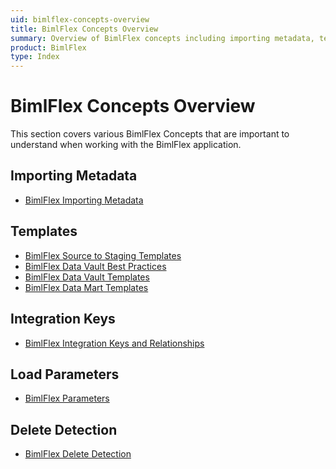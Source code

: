 ```yaml
---
uid: bimlflex-concepts-overview
title: BimlFlex Concepts Overview
summary: Overview of BimlFlex concepts including importing metadata, templates, integration keys, load parameters, and delete detection
product: BimlFlex
type: Index
---
```

# BimlFlex Concepts Overview

This section covers various BimlFlex Concepts that are important to understand when working with the BimlFlex application.

## Importing Metadata

* [BimlFlex Importing Metadata](xref:bimlflex-importing-metadata)

## Templates

* [BimlFlex Source to Staging Templates](xref:bimlflex-source-to-staging-templates)
* [BimlFlex Data Vault Best Practices](xref:bimlflex-data-best-practices)
* [BimlFlex Data Vault Templates](xref:bimlflex-data-vault-templates)
* [BimlFlex Data Mart Templates](xref:bimlflex-data-mart-templates)

## Integration Keys

* [BimlFlex Integration Keys and Relationships](xref:bimlflex-integration-keys-and-relationships)

## Load Parameters

* [BimlFlex Parameters](xref:bimlflex-metadata-parameters)

## Delete Detection

* [BimlFlex Delete Detection](xref:bimlflex-delete-detection)

<!-- TODO: await version with full support for new settings before inclusion
## Other features

* [BimlFlex-generated SQL Server Data Tools Project](xref:bimlflex-ssdt-project)
-->
